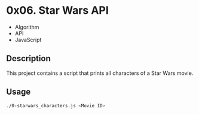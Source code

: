 # 0x06. Star Wars API
- Algorithm
- API
- JavaScript

## Description
This project contains a script that prints all characters of a Star Wars movie.

## Usage
```sh
./0-starwars_characters.js <Movie ID>

